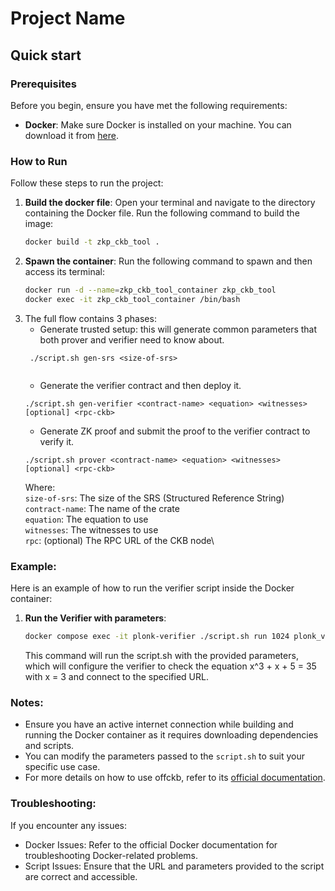 # Project Name

## Quick start

### Prerequisites

Before you begin, ensure you have met the following requirements:

- **Docker**: Make sure Docker is installed on your machine. You can download it from [here](https://docs.docker.com/get-docker/).

### How to Run

Follow these steps to run the project:

1. **Build the docker file**:
   Open your terminal and navigate to the directory containing the Docker file. Run the following command to build the image:
   ```sh
   docker build -t zkp_ckb_tool .
   ```
2. **Spawn the container**:
   Run the following command to spawn and then access its terminal:
    ```sh
    docker run -d --name=zkp_ckb_tool_container zkp_ckb_tool
    docker exec -it zkp_ckb_tool_container /bin/bash
    ```
3. The full flow contains 3 phases:
   - Generate trusted setup: this will generate common parameters that both prover and verifier need to know about.
   ```
    ./script.sh gen-srs <size-of-srs> 
    
   ```
   - Generate the verifier contract and then deploy it.
   ```
   ./script.sh gen-verifier <contract-name> <equation> <witnesses> [optional] <rpc-ckb>

   ```
   - Generate ZK proof and submit the proof to the verifier contract to verify it.
   ```
   ./script.sh prover <contract-name> <equation> <witnesses> [optional] <rpc-ckb>

   ```
   Where:\
   `size-of-srs`:     The size of the SRS (Structured Reference String)\
   `contract-name`:   The name of the crate\
   `equation`:        The equation to use\
   `witnesses`:       The witnesses to use\
   `rpc`:             (optional) The RPC URL of the CKB node\

### Example:
Here is an example of how to run the verifier script inside the Docker container:
1. **Run the Verifier with parameters**:
   ```sh
   docker compose exec -it plonk-verifier ./script.sh run 1024 plonk_verifier "x^3 + x + 5 = 35" "x=3" "http://127.0.0.1:8114"
   ```
   This command will run the script.sh with the provided parameters, which will configure the verifier to check the equation x^3 + x + 5 = 35 with x = 3 and connect to the specified URL.

### Notes:

- Ensure you have an active internet connection while building and running the Docker container as it requires downloading dependencies and scripts.
- You can modify the parameters passed to the `script.sh` to suit your specific use case.
- For more details on how to use offckb, refer to its [official documentation](https://github.com/retricsu/offckb).

### Troubleshooting:
If you encounter any issues:

- Docker Issues: Refer to the official Docker documentation for troubleshooting Docker-related problems.
- Script Issues: Ensure that the URL and parameters provided to the script are correct and accessible.
